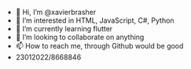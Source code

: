 - 👋 Hi, I’m @xavierbrasher
- 👀 I’m interested in HTML, JavaScript, C#, Python
- 🌱 I’m currently learning flutter 
- 💞️ I’m looking to collaborate on anything
- 📫 How to reach me, through Github would be good
- 23012022/8668846

<!---
xavierbrasher/xavierbrasher is a ✨ special ✨ repository because its `README.md` (this file) appears on your GitHub profile.
You can click the Preview link to take a look at your changes.
--->
